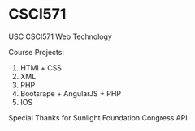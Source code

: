 # CSCI571
USC CSCI571 Web Technology

Course Projects:
1. HTMl + CSS
2. XML
3. PHP
4. Bootsrape + AngularJS + PHP
5. IOS

Special Thanks for Sunlight Foundation Congress API
